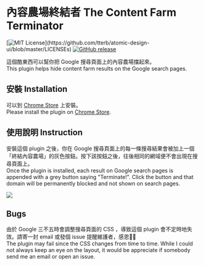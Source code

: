 # 內容農場終結者 The Content Farm Terminator
[![MIT License](https://img.shields.io/apm/l/atomic-design-ui.svg?)](https://github.com/tterb/atomic-design-ui/blob/master/LICENSEs) [![GitHub release](https://img.shields.io/github/release/wdzeng/The-Content-Farm-Terminator.svg)](https://gitHub.com/wdzeng/The-Content-Farm-Terminator/releases/)

這個酷東西可以幫你把 Google 搜尋頁面上的內容農場擋起來。<br/>
This plugin helps hide content farm results on the Google search pages.

## 安裝 Installation

可以到 [Chrome Store](https://chrome.google.com/webstore/detail/the-content-farm-terminat/chhekpgdckchblnfdelceaigmlfbakgn) 上安裝。<br/>
Please install the plugin on [Chrome Store](https://chrome.google.com/webstore/detail/the-content-farm-terminat/chhekpgdckchblnfdelceaigmlfbakgn).


## 使用說明 Instruction

安裝這個 plugin 之後，你在 Google 搜尋頁面上的每一條搜尋結果會被加上一個「終結內容農場」的灰色按鈕。按下該按鈕之後，往後相同的網域便不會出現在搜尋頁面上。<br/>
Once the plugin is installed, each result on Google search pages is appended with a grey button saying "Terminate!". Click the button and that domain will be permanently blocked and not shown on search pages.

![](https://i.imgur.com/axp8siq.png)

## Bugs

由於 Google 三不五時會調整搜尋頁面的 CSS ，導致這個 plugin 會不定時地失效。請寄一封 email 或發個 issue 提醒維護者，感恩🙏🙏<br/>
The plugin may fail since the CSS changes from time to time. While I could not always keep an eye on the layout, it would be appreciate if somebody send me an email or open an issue.
